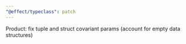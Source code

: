 ```yaml
---
"@effect/typeclass": patch
---
```


Product: fix tuple and struct covariant params (account for empty data structures)

